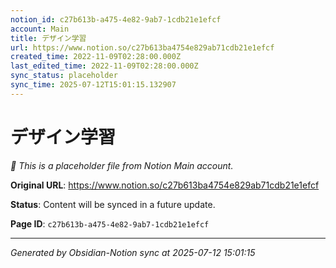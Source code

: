 ```yaml
---
notion_id: c27b613b-a475-4e82-9ab7-1cdb21e1efcf
account: Main
title: デザイン学習
url: https://www.notion.so/c27b613ba4754e829ab71cdb21e1efcf
created_time: 2022-11-09T02:28:00.000Z
last_edited_time: 2022-11-09T02:28:00.000Z
sync_status: placeholder
sync_time: 2025-07-12T15:01:15.132907
---
```


# デザイン学習

*🔄 This is a placeholder file from Notion Main account.*

**Original URL**: https://www.notion.so/c27b613ba4754e829ab71cdb21e1efcf

**Status**: Content will be synced in a future update.

**Page ID**: `c27b613b-a475-4e82-9ab7-1cdb21e1efcf`

---

*Generated by Obsidian-Notion sync at 2025-07-12 15:01:15*

